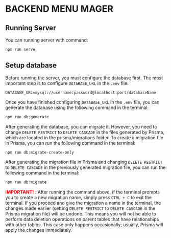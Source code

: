 # BACKEND MENU MAGER

## Running Server
You can running server with command: 

```bash
npm run serve
```

## Setup database
Before running the server, you must configure the database first. The most important step is to configure `DATABASE_URL` in the `.env` file: 

```dotenv
DATABASE_URL=mysql://username:password@localhost:port/databaseName
```

Once you have finished configuring `DATABASE_URL` in the `.env` file, you can generate the database using the following command in the terminal:

```bash
npm run db:generate
```

After generating the database, you can migrate it. However, you need to change `DELETE RESTRICT` to `DELETE CASCADE` in the files generated by Prisma, which are located in the prisma/migrations folder. To create a migration file in Prisma, you can run the following command in the terminal:

```bash
npm run db:migrate-create-only
```

After generating the migration file in Prisma and changing `DELETE RESTRICT` to `DELETE CASCADE` in the previously generated migration file, you can run the following command in the terminal:

```bash
npm run db:migrate
```
<font style="color:red">**IMPORTANT!**</font> : After running the command above, if the terminal prompts you to create a new migration name, simply press `CTRL + C` to exit the terminal. If you proceed and give the migration a name in the terminal, the changes made earlier (setting `DELETE RESTRICT` to `DELETE CASCADE` in the Prisma migration file) will be undone. This means you will not be able to perform data deletion operations on parent tables that have relationships with other tables. This case only happens occasionally; usually, Prisma will apply the changes immediately.